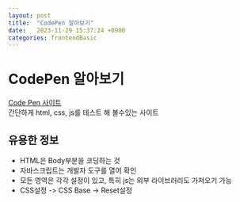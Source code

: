 ```yaml
---
layout: post
title:  "CodePen 알아보기"
date:   2023-11-29 15:37:24 +0900
categories: frontendBasic
---
```

# CodePen 알아보기
[Code Pen 사이트](https://codepen.io)  
간단하게 html, css, js를 테스트 해 볼수있는 사이트

## 유용한 정보
- HTML은 Body부분을 코딩하는 것
- 자바스크립트는 개발자 도구를 열어 확인
- 모든 영역은 각각 설정이 있고,  특히 js는 외부 라이브러리도 가져오기 가능
- CSS설정 -> CSS Base -> Reset설정
